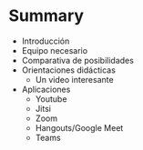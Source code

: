 # Summary

* Introducción
* Equipo necesario 
* Comparativa de posibilidades
* Orientaciones didácticas
    * Un video interesante
* Aplicaciones
    * Youtube
    * Jitsi
    * Zoom
    * Hangouts/Google Meet
    * Teams
    




